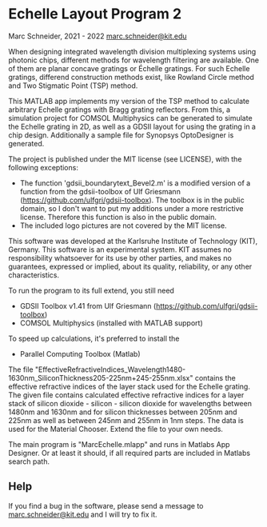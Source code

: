 
Echelle Layout Program 2
===============================================

Marc Schneider, 2021 - 2022
marc.schneider@kit.edu

When designing integrated wavelength division multiplexing systems using
photonic chips, different methods for wavelength filtering are available.
One of them are planar concave gratings or Échelle gratings. For such
Echelle gratings, differend construction methods exist, like Rowland
Circle method and Two Stigmatic Point (TSP) method.

This MATLAB app implements my version of the TSP method to calculate
arbitrary Echelle gratings with Bragg grating reflectors. From this, a
simulation project for COMSOL Multiphysics can be generated to simulate
the Echelle grating in 2D, as well as a GDSII layout for using the
grating in a chip design. Additionally a sample file for Synopsys
OptoDesigner is generated.

The project is published under the MIT license (see LICENSE), with the
following exceptions:

- The function 'gdsii_boundarytext_Bevel2.m' is a modified version of
  a function from the gdsii-toolbox of Ulf Griesmann
  (https://github.com/ulfgri/gdsii-toolbox). The toolbox is in the
  public domain, so I don't want to put my additions under a more
  restrictive license. Therefore this function is also in the public domain.
- The included logo pictures are not covered by the MIT license.

This software was developed at the Karlsruhe Institute of Technology (KIT),
Germany. This software is an experimental system. KIT assumes no
responsibility whatsoever for its use by other parties, and makes no
guarantees, expressed or implied, about its quality, reliability, or any
other characteristics.



To run the program to its full extend, you still need
- GDSII Toolbox v1.41 from Ulf Griesmann (https://github.com/ulfgri/gdsii-toolbox)
- COMSOL Multiphysics (installed with MATLAB support)

To speed up calculations, it's preferred to install the
- Parallel Computing Toolbox (Matlab)


The file "EffectiveRefractiveIndices_Wavelength1480-1630nm_SiliconThickness205-225nm+245-255nm.xlsx"
contains the effective refractive indices of the layer stack used for the
Echelle grating. The given file contains calculated effective refractive
indices for a layer stack of silicon dioxide - silicon - silicon dioxide
for wavelengths between 1480nm and 1630nm and for silicon thicknesses
between 205nm and 225nm as well as between 245nm and 255nm in 1nm steps.
The data is used for the Material Chooser. Extend the file to your own needs.

The main program is "MarcEchelle.mlapp" and runs in Matlabs App Designer.
Or at least it should, if all required parts are included in Matlabs search path.


Help
----
If you find a bug in the software, please send a message to 
marc.schneider@kit.edu and I will try to fix it.
